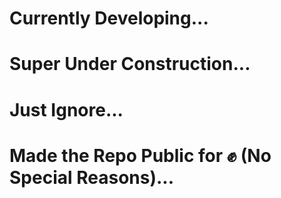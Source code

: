 # Currently Developing...
# Super Under Construction...
# Just Ignore...
# Made the Repo Public for :fist: (No Special Reasons)...